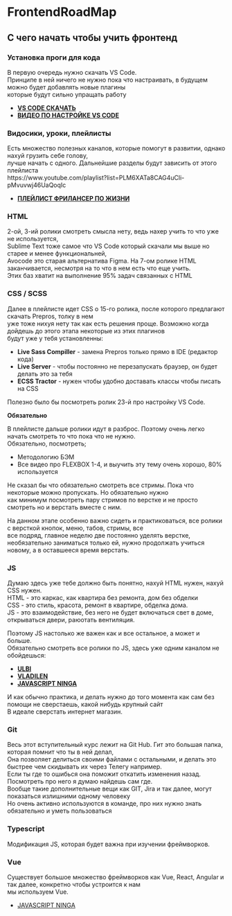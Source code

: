 # FrontendRoadMap


<h2>С чего начать чтобы учить фронтенд</h2>

<h3>Установка проги для кода</h3>
<p>
    В первую очередь нужно скачать VS Code.<br>
    Принципе в ней ничего не нужно пока что настраивать, в будущем можно будет добавлять новые плагины <br>
    которые будут сильно упращать работу
</p>

- **[VS CODE СКАЧАТЬ](https://code.visualstudio.com/Download)**
- **[ВИДЕО ПО НАСТРОЙКЕ VS CODE](https://www.youtube.com/watch?v=nxCLXMBl4e4&list=PLM6XATa8CAG4uCli-pMvuvwj46UaQoqIc&index=49)**


<h3>Видосики, уроки, плейлисты</h3>

<p>
    Есть множество полезных каналов, которые помогут в развитии, однако нахуй грузить себе голову,<br>
    лучше начать с одного. Дальнейшие разделы будут зависить от этого плейлиста<br>
    <a>https://www.youtube.com/playlist?list=PLM6XATa8CAG4uCli-pMvuvwj46UaQoqIc</a>
</p>

- **[ПЛЕЙЛИСТ ФРИЛАНСЕР ПО ЖИЗНИ](https://www.youtube.com/playlist?list=PLM6XATa8CAG4uCli-pMvuvwj46UaQoqIc)**

<h3>HTML</h3>

<p>
    2-ой, 3-ий ролики смотреть смысла нету, ведь нахер учить то что уже не используется, <br>
    Sublime Text тоже самое что VS Code который скачали мы выше но старее и менее функциональней,<br>
    Avocode это старая альтернатива Figma.
    На 7-ом ролике HTML заканчивается, несмотря на то что в нем есть что еще учить.<br>
    Этих баз хватит на выполнение 95% задач связанных с HTML
</p>


<h3>CSS / SCSS</h3>

<p>
    Далее в плейлисте идет CSS о 15-го ролика, после которого предлагают скачать Prepros, толку в нем <br>
    уже тоже нихуя нету так как есть решения проще. Возможно когда дойдешь до этого этапа некоторые из этих плагинов <br>
    будут уже у тебя установленны:
</p>
<ul>
    <li><strong>Live Sass Compiller</strong> - замена Prepros только прямо в IDE (редактор кода)</li>
    <li><strong>Live Server</strong> - чтобы постоянно не перезапускать браузер, он будет делать это за тебя</li>
    <li><strong>ECSS Tractor</strong> - нужен чтобы удобно доставать классы чтобы писать на CSS</li>
</ul>
<p>
    Полезно было бы посмотреть ролик 23-й про настройку VS Code.
</p>

<strong>Обязательно</strong>
<p> 
    В плейлисте дальше ролики идут в разброс. Поэтому очень легко начать смотреть то что пока что не нужно. <br>
    Обязательно, посмотреть;<br>
</p>

<ul>
    <li>Методологию БЭМ<br></li>
    <li>Все видео про FLEXBOX 1-4, и выучить эту тему очень хорошо, 80% используется<br></li> 
</ul> 

<p>
    Не сказал бы что обязательно смотреть все стримы. Пока что некоторые можно пропускать. Но обязательно нужно <br>
    как минимум посмотреть пару стримов по верстке и не просто смотреть но и верстать вместе с ним.<br>
</p>
<p>
    На данном этапе особенно важно сидеть и практиковаться, все ролики с версткой кнопок, меню, табов, стримы, все<br>
    все подряд, главное неделю две постоянно уделять верстке, необязательно заниматься только ей, нужно продолжать учиться<br>
    новому, а в оставшееся время верстать.
</p>

<h3>JS</h3>
<p> 
    Думаю здесь уже тебе должно быть понятно, нахуй HTML нужен, нахуй CSS нужен.<br>
    HTML - это каркас, как квартира без ремонта, дом без обделки<br>
    CSS - это стиль, красота, ремонт в квартире, обделка дома.<br>
    JS - это взаимодействие, без него не будет включаться свет в доме, открываться двери, раюотать вентиляция.<br>
</p>

<p>
    Поэтому JS настолько же важен как и все остальное, а может и больше. <br>
    Обязательно смотреть все ролики по JS, здесь уже одним каналом не обойдешься:
</p>

- **[ULBI](https://www.youtube.com/@UlbiTV/playlists)**
- **[VLADILEN](https://www.youtube.com/@VladilenMinin/playlists)**
- **[JAVASCRIPT NINGA](https://www.youtube.com/@JavaScriptNinja/playlists)**

<p>
    И как обычно практика, и делать нужно до того момента как сам без помощи не сверстаешь, какой нибудь крупный сайт<br>
    В идеале сверстать интернет магазин.
</p>

<h3>Git</h3>
<p> 
    Весь этот вступительный курс лежит на Git Hub. Гит это большая папка, которая помнит что ты в ней делал, <br>
    Она позволяет делиться своими файлами с остальными, и делать это быстрее чем скидывать их через Телегу например.<br>
    Если ты где то ошибься она поможит откатить изменения назад. <br>
    Посмотреть про него я думаю найдешь сам где.<br>
    Вообще такие дополнительные вещи как GIT, Jira и так далее, могут показаться излишними одному человеку <br>
    Но очень активно используются в команде, про них нужно знать обязательно и уметь пользоваться
</p>

<h3>Typescript</h3>
<p> 
    Модификация JS, которая будет важна при изучении фреймворков.
</p>

<h3>Vue</h3>
<p> 
    Существует большое множество фреймворков как Vue, React, Angular и так далее, конкретно чтобы устроится к нам <br>
    мы используем Vue.
</p>

- [JAVASCRIPT NINGA](https://www.youtube.com/@JavaScriptNinja/playlists)
